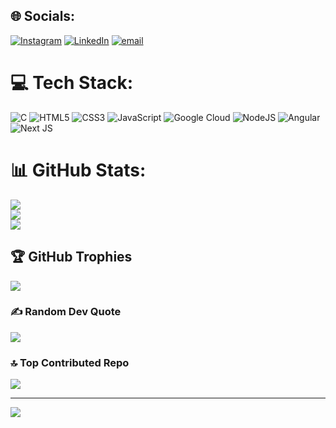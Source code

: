 
## 🌐 Socials:
[![Instagram](https://img.shields.io/badge/Instagram-%23E4405F.svg?logo=Instagram&logoColor=white)](https://instagram.com/instagram.com/sanket.bhojane45) [![LinkedIn](https://img.shields.io/badge/LinkedIn-%230077B5.svg?logo=linkedin&logoColor=white)](https://linkedin.com/in/linkedin.com/in/sanket-bhojane-33aa0032b) [![email](https://img.shields.io/badge/Email-D14836?logo=gmail&logoColor=white)](mailto:sanketdbhojane045@gmail.con) 

# 💻 Tech Stack:
![C](https://img.shields.io/badge/c-%2300599C.svg?style=for-the-badge&logo=c&logoColor=white) ![HTML5](https://img.shields.io/badge/html5-%23E34F26.svg?style=for-the-badge&logo=html5&logoColor=white) ![CSS3](https://img.shields.io/badge/css3-%231572B6.svg?style=for-the-badge&logo=css3&logoColor=white) ![JavaScript](https://img.shields.io/badge/javascript-%23323330.svg?style=for-the-badge&logo=javascript&logoColor=%23F7DF1E) ![Google Cloud](https://img.shields.io/badge/GoogleCloud-%234285F4.svg?style=for-the-badge&logo=google-cloud&logoColor=white) ![NodeJS](https://img.shields.io/badge/node.js-6DA55F?style=for-the-badge&logo=node.js&logoColor=white) ![Angular](https://img.shields.io/badge/angular-%23DD0031.svg?style=for-the-badge&logo=angular&logoColor=white) ![Next JS](https://img.shields.io/badge/Next-black?style=for-the-badge&logo=next.js&logoColor=white)
# 📊 GitHub Stats:
![](https://github-readme-stats.vercel.app/api?username=Sanket-4545&theme=dark&hide_border=false&include_all_commits=true&count_private=false)<br/>
![](https://nirzak-streak-stats.vercel.app/?user=Sanket-4545&theme=dark&hide_border=false)<br/>
![](https://github-readme-stats.vercel.app/api/top-langs/?username=Sanket-4545&theme=dark&hide_border=false&include_all_commits=true&count_private=false&layout=compact)

## 🏆 GitHub Trophies
![](https://github-profile-trophy.vercel.app/?username=Sanket-4545&theme=radical&no-frame=false&no-bg=true&margin-w=4)

### ✍️ Random Dev Quote
![](https://quotes-github-readme.vercel.app/api?type=horizontal&theme=radical)

### 🔝 Top Contributed Repo
![](https://github-contributor-stats.vercel.app/api?username=Sanket-4545&limit=5&theme=dark&combine_all_yearly_contributions=true)

---
[![](https://visitcount.itsvg.in/api?id=Sanket-4545&icon=0&color=0)](https://visitcount.itsvg.in)

<!-- Proudly created with GPRM ( https://gprm.itsvg.in ) -->
